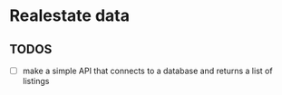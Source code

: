 # Realestate data 
## TODOS
- [ ] make a simple API that connects to a database and returns a list of listings
